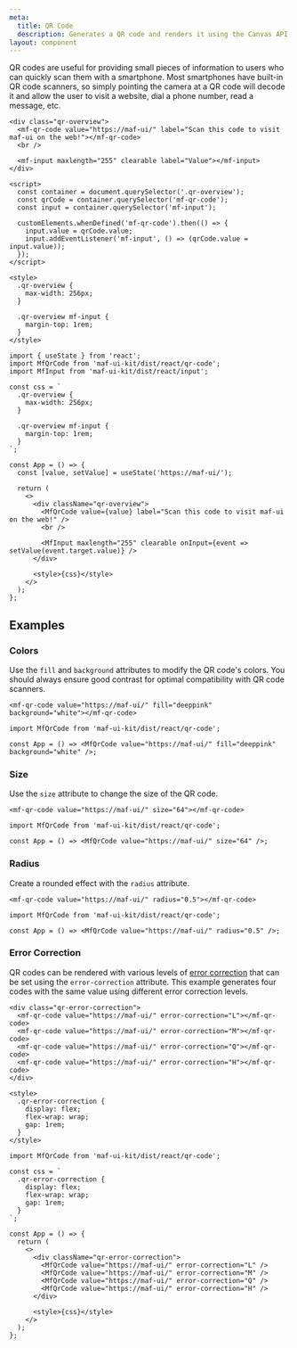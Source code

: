 ```yaml
---
meta:
  title: QR Code
  description: Generates a QR code and renders it using the Canvas API.
layout: component
---
```


QR codes are useful for providing small pieces of information to users who can quickly scan them with a smartphone. Most smartphones have built-in QR code scanners, so simply pointing the camera at a QR code will decode it and allow the user to visit a website, dial a phone number, read a message, etc.

```html:preview
<div class="qr-overview">
  <mf-qr-code value="https://maf-ui/" label="Scan this code to visit maf-ui on the web!"></mf-qr-code>
  <br />

  <mf-input maxlength="255" clearable label="Value"></mf-input>
</div>

<script>
  const container = document.querySelector('.qr-overview');
  const qrCode = container.querySelector('mf-qr-code');
  const input = container.querySelector('mf-input');

  customElements.whenDefined('mf-qr-code').then(() => {
    input.value = qrCode.value;
    input.addEventListener('mf-input', () => (qrCode.value = input.value));
  });
</script>

<style>
  .qr-overview {
    max-width: 256px;
  }

  .qr-overview mf-input {
    margin-top: 1rem;
  }
</style>
```

```jsx:react
import { useState } from 'react';
import MfQrCode from 'maf-ui-kit/dist/react/qr-code';
import MfInput from 'maf-ui-kit/dist/react/input';

const css = `
  .qr-overview {
    max-width: 256px;
  }

  .qr-overview mf-input {
    margin-top: 1rem;
  }
`;

const App = () => {
  const [value, setValue] = useState('https://maf-ui/');

  return (
    <>
      <div className="qr-overview">
        <MfQrCode value={value} label="Scan this code to visit maf-ui on the web!" />
        <br />

        <MfInput maxlength="255" clearable onInput={event => setValue(event.target.value)} />
      </div>

      <style>{css}</style>
    </>
  );
};
```

## Examples

### Colors

Use the `fill` and `background` attributes to modify the QR code's colors. You should always ensure good contrast for optimal compatibility with QR code scanners.

```html:preview
<mf-qr-code value="https://maf-ui/" fill="deeppink" background="white"></mf-qr-code>
```

```jsx:react
import MfQrCode from 'maf-ui-kit/dist/react/qr-code';

const App = () => <MfQrCode value="https://maf-ui/" fill="deeppink" background="white" />;
```

### Size

Use the `size` attribute to change the size of the QR code.

```html:preview
<mf-qr-code value="https://maf-ui/" size="64"></mf-qr-code>
```

```jsx:react
import MfQrCode from 'maf-ui-kit/dist/react/qr-code';

const App = () => <MfQrCode value="https://maf-ui/" size="64" />;
```

### Radius

Create a rounded effect with the `radius` attribute.

```html:preview
<mf-qr-code value="https://maf-ui/" radius="0.5"></mf-qr-code>
```

```jsx:react
import MfQrCode from 'maf-ui-kit/dist/react/qr-code';

const App = () => <MfQrCode value="https://maf-ui/" radius="0.5" />;
```

### Error Correction

QR codes can be rendered with various levels of [error correction](https://www.qrcode.com/en/about/error_correction.html) that can be set using the `error-correction` attribute. This example generates four codes with the same value using different error correction levels.

```html:preview
<div class="qr-error-correction">
  <mf-qr-code value="https://maf-ui/" error-correction="L"></mf-qr-code>
  <mf-qr-code value="https://maf-ui/" error-correction="M"></mf-qr-code>
  <mf-qr-code value="https://maf-ui/" error-correction="Q"></mf-qr-code>
  <mf-qr-code value="https://maf-ui/" error-correction="H"></mf-qr-code>
</div>

<style>
  .qr-error-correction {
    display: flex;
    flex-wrap: wrap;
    gap: 1rem;
  }
</style>
```

```jsx:react
import MfQrCode from 'maf-ui-kit/dist/react/qr-code';

const css = `
  .qr-error-correction {
    display: flex;
    flex-wrap: wrap;
    gap: 1rem;
  }
`;

const App = () => {
  return (
    <>
      <div className="qr-error-correction">
        <MfQrCode value="https://maf-ui/" error-correction="L" />
        <MfQrCode value="https://maf-ui/" error-correction="M" />
        <MfQrCode value="https://maf-ui/" error-correction="Q" />
        <MfQrCode value="https://maf-ui/" error-correction="H" />
      </div>

      <style>{css}</style>
    </>
  );
};
```
